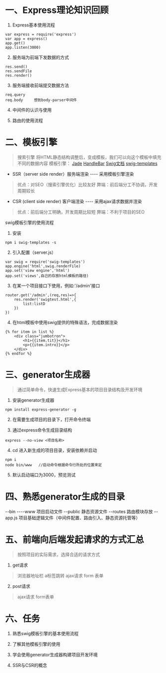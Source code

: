 # 一、Express理论知识回顾
1. Express基本使用流程
```
var express = require('express')
var app = express()
app.get()
app.listen(3000)
```

2. 服务端为前端下发数据的方式
```
res.send()
res.sendFile
res.render()
```

3. 服务端接收前端提交数据方法
```
req.query
req.body     想到body-parser中间件
```

4. 中间件的认识与使用

5. 路由的使用流程

# 二、模板引擎
> 搜索引擎 
> 将HTML静态结构调整后，变成模板，我们可以向这个模板中填充不同的数据内容
模板引擎：
[Jade](http://www.nooong.com/docs/jade_chinese.htm)
[HandleBar](https://handlebarsjs.com/)
[Swig文档](http://node-swig.github.io/swig-templates/docs/#install)
[swig-templates](https://www.npmjs.com/package/swig-templates)

+ SSR（server side render）服务端渲染  ---- 采用模板引擎渲染
> 优点：对SEO（搜索引擎优化）比较友好
> 弊端：前后端分工不协调，开发周期较长

+ CSR (client side render) 客户端渲染  ---- 采用ajax请求数据并渲染
> 优点：前后端分工明确，开发周期比较短
> 弊端：不利于项目的SEO

swig模板引擎的使用流程
1. 安装
```
npm i swig-templates -s
```

2. 引入配置（server.js）
```
var swig = require('swig-templates')
app.engine('html',swig.renderFile)
app.set('view engine','html')
app.set('views',自己的存放html模板的路径)
```

3. 在某一个项目接口下使用，例如:'/admin'接口
```
router.get('/admin',(req,res)=>{
    res.render('swigtest.html',{
        list:listD
    })
})
```

4. 在html模板中使用swig提供的特殊语法，完成数据渲染
```
{% for item in list %}
    <div class="jumbotron">
        <h1>{{item.tit}}</h1>
        <p>{{item.intro}}</p>
    </div>
{% endfor %}
```

# 三、generator生成器
> 通过简单命令，快速生成Express基本的项目目录结构及开发环境
1. 安装generator生成器
```
npm install express-generator -g
```
2. 在需要生成项目的目录下，打开命令终端

3. 通过express命令生成目录结构
```
express --no-view <项目名称>
```

4. cd 进入新生成的项目目录，安装依赖并启动
```
npm i
node bin/www   //启动命令根据命令行所处的位置来定
```

5. 默认启动端口为3000，预览测试

# 四、熟悉generator生成的目录
--bin
----www   项目启动文件
--public  静态资源文件
--routes  路由模块存放
--app.js  项目基础逻辑文件（中间件配置、路由引入、静态资源托管等）

# 五、前端向后端发起请求的方式汇总
> 按照项目的实际需求，选择合适的请求方式
1. get请求
> 浏览器地址栏
> a标签跳转
> ajax请求
> form 表单


2. post请求
> ajax请求
> form表单

# 六、任务
1. 熟悉swig模板引擎的基本使用流程

2. 了解其他模板引擎的使用

3. 学会使用generator生成器构建项目开发环境

4. SSR与CSR的概念






